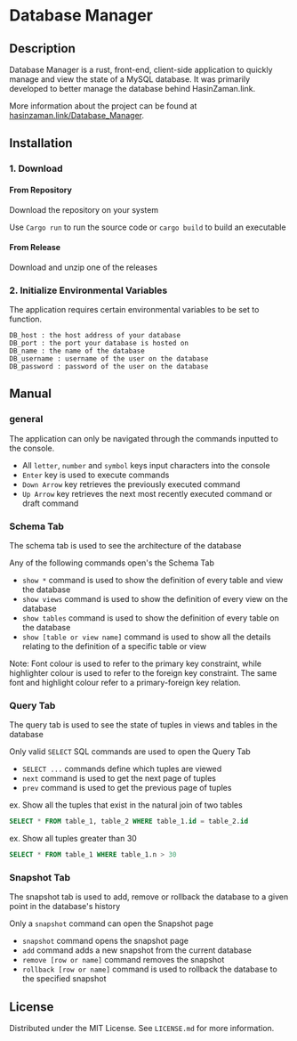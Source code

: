 # Database Manager
## Description

Database Manager is a rust, front-end, client-side application to quickly manage and view the state of a MySQL database. It was primarily developed to better manage the database behind HasinZaman.link.

More information about the project can be found at [hasinzaman.link/Database_Manager](hasinzaman.link/Database_Manager).

## Installation

### 1. Download

#### From Repository

Download the repository on your system

Use `Cargo run` to run the source code or `cargo build` to build an executable

#### From Release

Download and unzip one of the releases

### 2. Initialize Environmental Variables

The application requires certain environmental variables to be set to function.

```
DB_host : the host address of your database
DB_port : the port your database is hosted on
DB_name : the name of the database
DB_username : username of the user on the database
DB_password : password of the user on the database
```

## Manual

### general
 
The application can only be navigated through the commands inputted to the console.

 - All `letter`, `number` and `symbol` keys input characters into the console
 - `Enter` key is used to execute commands
 - `Down Arrow` key retrieves the previously executed command
 - `Up Arrow` key retrieves the next most recently executed command or draft command

### Schema Tab

The schema tab is used to see the architecture of the database

Any of the following commands open's the Schema Tab

 - `show *` command is used to show the definition of every table and view the database
 - `show views` command is used to show the definition of every view on the database
 - `show tables` command is used to show the definition of every table on the database
 - `show [table or view name]` command is used to show all the details relating to the definition of a specific table or view

Note: Font colour is used to refer to the primary key constraint, while highlighter colour is used to refer to the foreign key constraint. The same font and highlight colour refer to a primary-foreign key relation.

### Query Tab

The query tab is used to see the state of tuples in views and tables in the database

Only valid `SELECT` SQL commands are used to open the Query Tab

- `SELECT ...` commands define which tuples are viewed
- `next` command is used to get the next page of tuples
- `prev` command is used to get the previous page of tuples

ex. Show all the tuples that exist in the natural join of two tables

```SQL
SELECT * FROM table_1, table_2 WHERE table_1.id = table_2.id
```

ex. Show all tuples greater than 30

```SQL
SELECT * FROM table_1 WHERE table_1.n > 30
```

### Snapshot Tab

The snapshot tab is used to add, remove or rollback the database to a given point in the database's history

Only a `snapshot` command can open the Snapshot page

 - `snapshot` command opens the snapshot page
 - `add` command adds a new snapshot from the current database
 - `remove [row or name]` command removes the snapshot
 - `rollback [row or name]` command is used to rollback the database to the specified snapshot

## License
Distributed under the MIT License. See `LICENSE.md` for more information.
